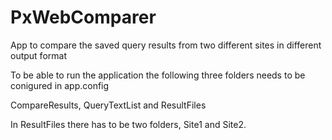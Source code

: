 # PxWebComparer
App to compare the saved query results from two different sites in different output format 

To be able to run the application the following three folders needs to be conigured in app.config

CompareResults,
QueryTextList and 
ResultFiles

In ResultFiles there has to be two folders, Site1 and Site2.
